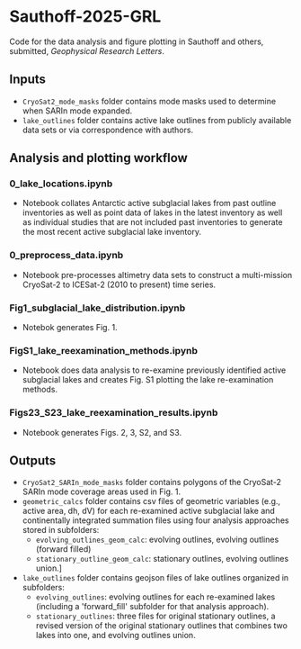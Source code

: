 # Sauthoff-2025-GRL
Code for the data analysis and figure plotting in Sauthoff and others, submitted, _Geophysical Research Letters_. 

## Inputs
* `CryoSat2_mode_masks` folder contains mode masks used to determine when SARIn mode expanded.
* `lake_outlines` folder contains active lake outlines from publicly available data sets or via correspondence with authors.

## Analysis and plotting workflow

### 0_lake_locations.ipynb
* Notebook collates Antarctic active subglacial lakes from past outline inventories as well as point data of lakes in the latest inventory as well as individual studies that are not included past inventories to generate the most recent active subglacial lake inventory.

### 0_preprocess_data.ipynb
* Notebook pre-processes altimetry data sets to construct a multi-mission CryoSat-2 to ICESat-2 (2010 to present) time series.

### Fig1_subglacial_lake_distribution.ipynb
* Notebok generates Fig. 1.

### FigS1_lake_reexamination_methods.ipynb
* Notebook does data analysis to re-examine previously identified active subglacial lakes and creates Fig. S1 plotting the lake re-examination methods.

### Figs23_S23_lake_reexamination_results.ipynb
* Notebook generates Figs. 2, 3, S2, and S3.

## Outputs
* `CryoSat2_SARIn_mode_masks` folder contains polygons of the CryoSat-2 SARIn mode coverage areas used in Fig. 1.
* `geometric_calcs` folder contains csv files of geometric variables (e.g., active area, dh, dV) for each re-examined active subglacial lake and continentally integrated summation files using four analysis approaches stored in subfolders:
    * `evolving_outlines_geom_calc`: evolving outlines, evolving outlines (forward filled)
    * `stationary_outline_geom_calc`: stationary outlines, evolving outlines union.]
* `lake_outlines` folder contains geojson files of lake outlines organized in subfolders:
    * `evolving_outlines`: evolving outlines for each re-examined lakes (including a 'forward_fill' subfolder for that analysis approach).
    * `stationary_outlines`: three files for original stationary outlines, a revised version of the original stationary outlines that combines two lakes into one, and evolving outlines union.

